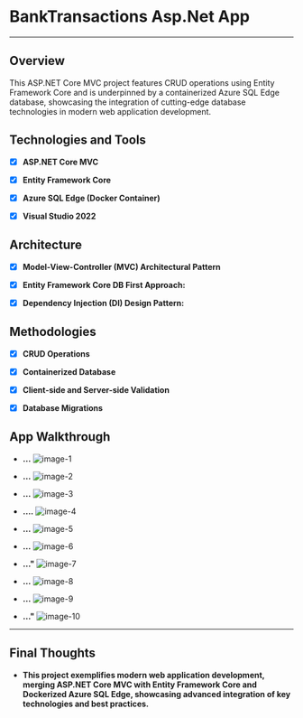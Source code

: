 # BankTransactions Asp.Net App

---
## Overview

This ASP.NET Core MVC project features CRUD operations using Entity Framework Core and is underpinned by a containerized Azure SQL Edge database, showcasing the integration of cutting-edge database technologies in modern web application development.


## Technologies and Tools

- [x] **ASP.NET Core MVC**
    <!--* Utilized for crafting the web application using the MVC design pattern, ensuring a clean separation of concerns and enhanced maintainability.-->
- [x] **Entity Framework Core**
    <!--* Employed for efficient Object-Relational Mapping, enabling seamless interactions between the application and the SQL database.-->
- [x] **Azure SQL Edge (Docker Container)**
    <!--* Integrated a high-performance, scalable SQL database using Docker.
- [x] **Bootstrap & FontAwesome**
    <!--* Enhanced the user interface with responsive design and visually appealing icons.-->
- [x] **Visual Studio 2022**
    <!--* IDE used, leveraging its comprehensive suite of tools for .NET development.-->


## Architecture

- [x] **Model-View-Controller (MVC) Architectural Pattern** 
    <!--* The application follows the MVC architectural pattern.-->
- [x] **Entity Framework Core DB First Approach:** 
    <!--* Directly mapped the database schema to the business domain entities, resulting in a database-driven application design.-->
- [x] **Dependency Injection (DI) Design Pattern:** 
    <!--* Leveraged built-in dependency injection in ASP.NET Core for managing services and database context, ensuring loose coupling and testability.-->


## Methodologies

- [x] **CRUD Operations** 
    <!--* Implementation of basic database operations: Create, Read, Update, Delete.-->
- [x] **Containerized Database** 
    <!--* Deployed Azure SQL Edge within a Docker container-->
- [x] **Client-side and Server-side Validation** 
    <!--* Ensuring data integrity both on the client and server sides.-->
- [x] **Database Migrations** 
    <!--* Utilized EF Core migrations for updating and managing the database schema.-->


## App Walkthrough

* **...** 
![image-1](./images/SS1.png)

* **...** 
![image-2](./images/SS2.png)

* **...**
![image-3](./images/SS3.png)

* **....**
![image-4](./images/SS4.png)

* **...**
![image-5](./images/SS5.png)

* **...**
![image-6](./images/SS6.png)

* **..."**
![image-7](./images/SS7.png)

* **...**
![image-8](./images/SS8.png)

* **...**
![image-9](./images/SS9.png)

* **..."**
![image-10](./images/SS10.png)


---
## Final Thoughts

* **This project exemplifies modern web application development, merging ASP.NET Core MVC with Entity Framework Core and Dockerized Azure SQL Edge, showcasing advanced integration of key technologies and best practices.**

